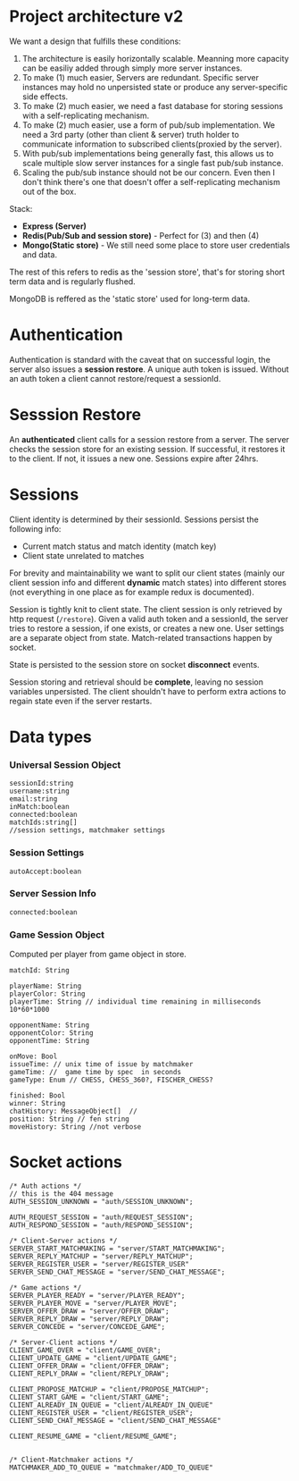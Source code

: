 # Project architecture  v2
We want a design that fulfills these conditions:

1. The architecture is easily horizontally scalable. Meanning more capacity can be easiliy added through simply more server instances.
2. To make (1) much easier, Servers are redundant. Specific server instances may hold no unpersisted state or produce any server-specific side effects.
3. To make (2) much easier, we need a fast database for storing sessions with a self-replicating mechanism. 
4. To make (2) much easier, use a form of pub/sub implementation. We need a 3rd party (other than client & server) truth holder to communicate information to subscribed clients(proxied by the server).
5. With pub/sub implementations being generally fast, this allows us to scale multiple slow server instances for a single fast pub/sub instance.
6. Scaling the pub/sub instance should not be our concern. Even then I don't think there's one that doesn't offer a self-replicating mechanism out of the box.

Stack:

* **Express (Server)**
* **Redis(Pub/Sub and session store)** - Perfect for (3) and then (4)
* **Mongo(Static store)** - We still need some place to store user credentials and data.

The rest of this refers to redis as the 'session store', that's for storing short term data and is regularly flushed.

MongoDB is reffered as the 'static store' used for long-term data.
# Authentication
Authentication is standard with the caveat that on successful login, the server also issues a **session restore**. A unique auth token is issued. Without an auth token a client cannot restore/request a sessionId.

# Sesssion Restore
An **authenticated** client calls for a session restore from a server. The server checks the session store for an existing session. If successful, it restores it to the client. If not, it issues a new one. Sessions expire after 24hrs.

# Sessions
Client identity is determined by their sessionId. Sessions persist the following info:

* Current match status and match identity (match key)
* Client state unrelated to matches

For brevity and maintainability we want to split our client states (mainly our client session info and different **dynamic** match states) into different stores (not everything in one place as for example redux is documented). 

Session is tightly knit to client state. The client session is only retrieved by http request (`/restore`). Given a valid auth token and a sessionId, the server tries to restore a session, if one exists, or creates a new one. User settings are a separate object from state. Match-related transactions happen by socket.

State is persisted to the session store on socket **disconnect** events.

Session storing and retrieval should be **complete**, leaving no session variables unpersisted. The client shouldn't have to perform extra actions to regain state even if the server restarts.

# Data types
### Universal Session Object
```
sessionId:string
username:string
email:string
inMatch:boolean
connected:boolean
matchIds:string[]
//session settings, matchmaker settings
```
### Session Settings 
```
autoAccept:boolean
```
### Server Session Info
```
connected:boolean
```
### Game Session Object
Computed per player from game object in store.
```
matchId: String

playerName: String
playerColor: String
playerTime: String // individual time remaining in milliseconds 10*60*1000

opponentName: String
opponentColor: String
opponentTime: String

onMove: Bool 
issueTime: // unix time of issue by matchmaker
gameTime: //  game time by spec  in seconds 
gameType: Enum // CHESS, CHESS_360?, FISCHER_CHESS?

finished: Bool
winner: String
chatHistory: MessageObject[]  // 
position: String // fen string
moveHistory: String //not verbose
```

# Socket actions
```
/* Auth actions */
// this is the 404 message
AUTH_SESSION_UNKNOWN = "auth/SESSION_UNKNOWN";

AUTH_REQUEST_SESSION = "auth/REQUEST_SESSION";
AUTH_RESPOND_SESSION = "auth/RESPOND_SESSION";

/* Client-Server actions */
SERVER_START_MATCHMAKING = "server/START_MATCHMAKING";
SERVER_REPLY_MATCHUP = "server/REPLY_MATCHUP";
SERVER_REGISTER_USER = "server/REGISTER_USER"
SERVER_SEND_CHAT_MESSAGE = "server/SEND_CHAT_MESSAGE";

/* Game actions */
SERVER_PLAYER_READY = "server/PLAYER_READY";
SERVER_PLAYER_MOVE = "server/PLAYER_MOVE";
SERVER_OFFER_DRAW = "server/OFFER_DRAW";
SERVER_REPLY_DRAW = "server/REPLY_DRAW";
SERVER_CONCEDE = "server/CONCEDE_GAME";

/* Server-Client actions */
CLIENT_GAME_OVER = "client/GAME_OVER";
CLIENT_UPDATE_GAME = "client/UPDATE_GAME";
CLIENT_OFFER_DRAW = "client/OFFER_DRAW";
CLIENT_REPLY_DRAW = "client/REPLY_DRAW";

CLIENT_PROPOSE_MATCHUP = "client/PROPOSE_MATCHUP";
CLIENT_START_GAME = "client/START_GAME";
CLIENT_ALREADY_IN_QUEUE = "client/ALREADY_IN_QUEUE"
CLIENT_REGISTER_USER = "client/REGISTER_USER";
CLIENT_SEND_CHAT_MESSAGE = "client/SEND_CHAT_MESSAGE"

CLIENT_RESUME_GAME = "client/RESUME_GAME";


/* Client-Matchmaker actions */
MATCHMAKER_ADD_TO_QUEUE = "matchmaker/ADD_TO_QUEUE"

```